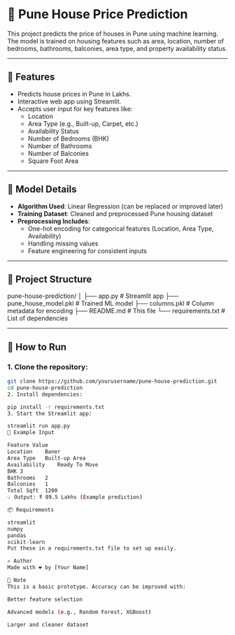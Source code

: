 # 🏡 Pune House Price Prediction

This project predicts the price of houses in Pune using machine learning. The model is trained on housing features such as area, location, number of bedrooms, bathrooms, balconies, area type, and property availability status.

---

## 📌 Features

- Predicts house prices in Pune in Lakhs.
- Interactive web app using Streamlit.
- Accepts user input for key features like:
  - Location
  - Area Type (e.g., Built-up, Carpet, etc.)
  - Availability Status
  - Number of Bedrooms (BHK)
  - Number of Bathrooms
  - Number of Balconies
  - Square Foot Area

---

## 🧠 Model Details

- **Algorithm Used**: Linear Regression (can be replaced or improved later)
- **Training Dataset**: Cleaned and preprocessed Pune housing dataset
- **Preprocessing Includes**:
  - One-hot encoding for categorical features (Location, Area Type, Availability)
  - Handling missing values
  - Feature engineering for consistent inputs

---

## 📁 Project Structure

pune-house-prediction/ │ ├── app.py # Streamlit app ├── pune_house_model.pkl # Trained ML model ├── columns.pkl # Column metadata for encoding ├── README.md # This file └── requirements.txt # List of dependencies



---

## 🚀 How to Run

### 1. Clone the repository:
```bash
git clone https://github.com/yourusername/pune-house-prediction.git
cd pune-house-prediction
2. Install dependencies:

pip install -r requirements.txt
3. Start the Streamlit app:

streamlit run app.py
🧾 Example Input

Feature	Value
Location	Baner
Area Type	Built-up Area
Availability	Ready To Move
BHK	3
Bathrooms	2
Balconies	1
Total Sqft	1200
💡 Output: ₹ 89.5 Lakhs (Example prediction)

📦 Requirements

streamlit
numpy
pandas
scikit-learn
Put these in a requirements.txt file to set up easily.

✍️ Author
Made with ❤️ by [Your Name]

📌 Note
This is a basic prototype. Accuracy can be improved with:

Better feature selection

Advanced models (e.g., Random Forest, XGBoost)

Larger and cleaner dataset
